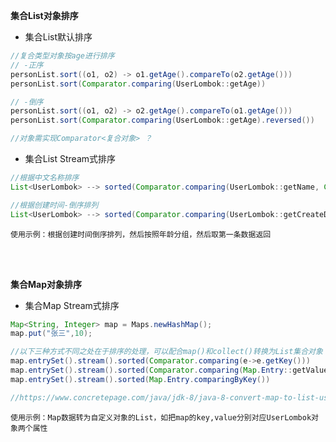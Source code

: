 
<!-- # Stream流排序 -->

**集合List对象排序**
  
- 集合List默认排序

```java
//复合类型对象按age进行排序
// -正序  
personList.sort((o1, o2) -> o1.getAge().compareTo(o2.getAge()))
personList.sort(Comparator.comparing(UserLombok::getAge))

// -倒序
personList.sort((o1, o2) -> o2.getAge().compareTo(o1.getAge()))
personList.sort(Comparator.comparing(UserLombok::getAge).reversed())

//对象需实现Comparator<复合对象> ？
```

- 集合List Stream式排序

```java
//根据中文名称排序
List<UserLombok> --> sorted(Comparator.comparing(UserLombok::getName, Collator.getInstance(Locale.CHINA)))

//根据创建时间-倒序排列
List<UserLombok> --> sorted(Comparator.comparing(UserLombok::getCreateDate,Comparator.reverseOrder()))
```

`使用示例：根据创建时间倒序排列，然后按照年龄分组，然后取第一条数据返回`

<br/>
<br/>

**集合Map对象排序**

- 集合Map Stream式排序

```java
Map<String, Integer> map = Maps.newHashMap();
map.put("张三",10);

//以下三种方式不同之处在于排序的处理，可以配合map()和collect()转换为List集合对象
map.entrySet().stream().sorted(Comparator.comparing(e->e.getKey()))
map.entrySet().stream().sorted(Comparator.comparing(Map.Entry::getValue))
map.entrySet().stream().sorted(Map.Entry.comparingByKey())

//https://www.concretepage.com/java/jdk-8/java-8-convert-map-to-list-using-collectors-tolist-example
```

`使用示例：Map数据转为自定义对象的List，如把map的key,value分别对应UserLombok对象两个属性`


